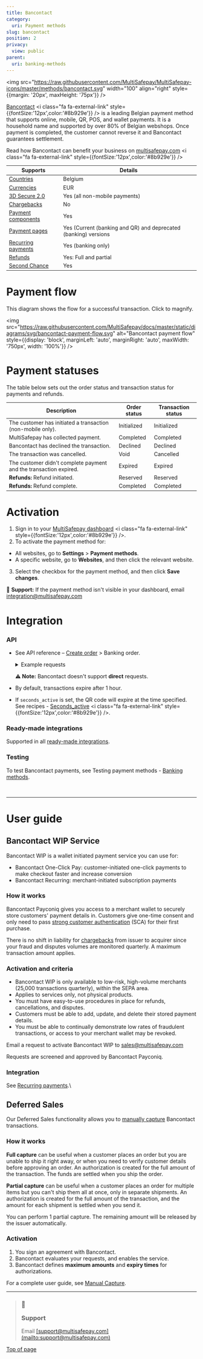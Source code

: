 ```yaml
---
title: Bancontact
category:
  uri: Payment methods
slug: bancontact
position: 2
privacy:
  view: public
parent:
  uri: banking-methods
---
```

<img src="https://raw.githubusercontent.com/MultiSafepay/MultiSafepay-icons/master/methods/bancontact.svg" width="100" align="right" style={{margin: '20px', maxHeight: '75px'}} />

<a href="https://www.bancontact.com/en" target="_blank">Bancontact</a> <i class="fa fa-external-link" style={{fontSize:'12px',color:'#8b929e'}} /> is a leading Belgian payment method that supports online, mobile, QR, POS, and wallet payments. It is a household name and supported by over 80% of Belgian webshops. Once payment is completed, the customer cannot reverse it and Bancontact guarantees <Glossary>settlement</Glossary>.

Read how Bancontact can benefit your business on <a href="https://www.multisafepay.com/solutions/payment-methods/bancontact" target="_blank">multisafepay.com</a> <i class="fa fa-external-link" style={{fontSize:'12px',color:'#8b929e'}} />

| Supports                                                      | Details                                                         |
| ------------------------------------------------------------- | --------------------------------------------------------------- |
| [Countries](/docs/payment-methods#payment-methods-by-country) | Belgium                                                         |
| [Currencies](/docs/currencies/)                               | EUR                                                             |
| [3D Secure 2.0](/docs/3ds2/)                                  | Yes (all non-mobile payments)                                   |
| [Chargebacks](/docs/chargebacks/)                             | No                                                              |
| [Payment components](/docs/payment-components/)               | Yes                                                             |
| [Payment pages](/docs/payment-pages/)                         | Yes (Current (banking and QR) and deprecated (banking) versions |
| [Recurring payments](/docs/recurring-payments/)               | Yes (banking only)                                              |
| [Refunds](/docs/refund-payments/)                             | Yes: Full and partial                                           |
| [Second Chance](/docs/second-chance/)                         | Yes                                                             |

# Payment flow

This diagram shows the flow for a successful transaction. Click to magnify.

<img src="https://raw.githubusercontent.com/MultiSafepay/docs/master/static/diagrams/svg/bancontact-payment-flow.svg" alt="Bancontact payment flow" style={{display: 'block', marginLeft: 'auto', marginRight: 'auto', maxWidth: '750px', width: '100%'}} />

# Payment statuses

The table below sets out the <Glossary>order status</Glossary> and <Glossary>transaction status</Glossary> for payments and refunds.

| Description                                                       | Order status | Transaction status |
| ----------------------------------------------------------------- | ------------ | ------------------ |
| The customer has initiated a transaction (non-mobile only).       | Initialized  | Initialized        |
| MultiSafepay has collected payment.                               | Completed    | Completed          |
| Bancontact has declined the transaction.                          | Declined     | Declined           |
| The transaction was cancelled.                                    | Void         | Cancelled          |
| The customer didn't complete payment and the transaction expired. | Expired      | Expired            |
| **Refunds:** Refund initiated.                                    | Reserved     | Reserved           |
| **Refunds:** Refund complete.                                     | Completed    | Completed          |

# Activation

1. Sign in to your <a href="https://merchant.multisafepay.com" target="_blank">MultiSafepay dashboard</a> <i class="fa fa-external-link" style={{fontSize:'12px',color:'#8b929e'}} />.
2. To activate the payment method for:

* All websites, go to **Settings** > **Payment methods**.
* A specific website, go to **Websites**, and then click the relevant website.

3. Select the checkbox for the payment method, and then click **Save changes**.

💬  **Support:** If the payment method isn't visible in your dashboard, email [integration@multisafepay.com](mailto:integration@multisafepay.com)

# Integration

### API

* See API reference – [Create order](/reference/createorder/) > Banking order.

  <details id="example-requests">
    <summary>Example requests</summary>

    <br />

    For example requests, on the [Create order](/reference/createorder/) page, in the black sandbox, see **Examples** > **Bancontact redirect/QR**.

    <div style={{textAlign: 'center'}}>
      <img src="https://raw.githubusercontent.com/MultiSafepay/docs/refs/heads/master/static/gifs/sandbox-test.gif" alt="MultiSafepay Sandbox Test Process GIF" style={{width: '40%', height: 'auto'}} />
    </div>
  </details>

  **⚠️ Note:** Bancontact doesn't support **direct** requests.

* By default, transactions expire after 1 hour.

* If `seconds_active` is set, the QR code will expire at the time specified. See recipes - <a href="https://docs.multisafepay.com/recipes/days_active-seconds_active" target="_blank">Seconds\_active</a> <i class="fa fa-external-link" style={{fontSize:'12px',color:'#8b929e'}} />.

### Ready-made integrations

Supported in all [ready-made integrations](/docs/our-integrations/).

### Testing

To test Bancontact payments, see Testing payment methods - [Banking methods](/docs/testing#banking-methods).

<br />

***

# User guide

## Bancontact WIP Service

Bancontact WIP is a wallet initiated payment service you can use for:

* Bancontact One-Click Pay: customer-initiated one-click payments to make checkout faster and increase <Glossary>conversion</Glossary>
* Bancontact Recurring: merchant-initiated subscription payments

### How it works

Bancontact Payconiq gives you access to a merchant wallet to securely store customers' payment details in. Customers give one-time consent and only need to pass [strong customer authentication](/docs/psd2/) (SCA) for their first purchase.

There is no shift in liability for [chargebacks](/docs/chargebacks/) from <Glossary>issuer</Glossary> to <Glossary>acquirer</Glossary> since your fraud and disputes volumes are monitored quarterly. A maximum transaction amount applies.

### Activation and criteria

* Bancontact WIP is only available to low-risk, high-volume merchants (25,000 transactions quarterly), within the SEPA area.
* Applies to services only, not physical products.
* You must have easy-to-use procedures in place for refunds, cancellations, and disputes.
* Customers must be able to add, update, and delete their stored payment details.
* You must be able to continually demonstrate low rates of fraudulent transactions, or access to your merchant wallet may be revoked.

Email a request to activate Bancontact WIP to [sales@multisafepay.com](mailto:sales@multisafepay.com)

Requests are screened and approved by Bancontact Payconiq.

### Integration

See [Recurring payments](/docs/recurring-payments/).\ <br />

## Deferred Sales

Our Deferred Sales functionality allows you to  [manually capture](/docs/manual-capture) Bancontact transactions.

### How it works

**Full capture** can be useful when a customer places an order but you are unable to ship it right away, or when you need to verify customer details before approving an order. An authorization is created for the full amount of the transaction. The funds are settled when you ship the order.

**Partial capture** can be useful when a customer places an order for multiple items but you can't ship them all at once, only in separate shipments. An authorization is created for the full amount of the transaction, and the amount for each shipment is settled when you send it.

You can perform 1 partial capture. The remaining amount will be released by the issuer automatically.

### Activation

1. You sign an agreement with Bancontact.
2. Bancontact evaluates your requests, and enables the service.
3. Bancontact defines **maximum amounts** and **expiry times** for authorizations.

For a complete user guide, see  [Manual Capture](/docs/manual-capture).

***

<blockquote class="callout callout_info">
  <h3 class="callout-heading false">
    <span class="callout-icon">💬</span>
    <p>Support</p>
  </h3>

  <p>Email <a href="mailto:support@multisafepay.com">[support@multisafepay.com](mailto:support@multisafepay.com)</a></p>
</blockquote>

[Top of page](#)
